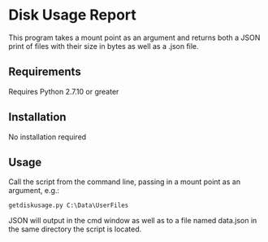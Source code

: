 # Disk Usage Report

This program takes a mount point as an argument and returns both a JSON print of files with their size in bytes as well as
a .json file.

## Requirements

Requires Python 2.7.10 or greater

## Installation

No installation required

## Usage

Call the script from the command line, passing in a mount point as an argument, e.g.:

~~~
getdiskusage.py C:\Data\UserFiles
~~~

JSON will output in the cmd window as well as to a file named data.json in the same directory the script is located.
